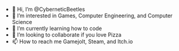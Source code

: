 - 👋 Hi, I’m @CyberneticBeetles 
- 👀 I’m interested in Games, Computer Engineering, and Computer Science 
- 🌱 I’m currently learning how to code 
- 💞️ I’m looking to collaborate if you love Pizza 
- 📫 How to reach me Gamejolt, Steam, and Itch.io

<!---
CyberneticBeetles/CyberneticBeetles is a ✨ special ✨ repository because its `README.md` (this file) appears on your GitHub profile.
You can click the Preview link to take a look at your changes.
--->
